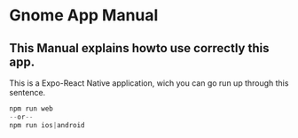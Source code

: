 # Gnome App Manual

## This Manual explains howto use correctly this app.

This is a Expo-React Native application, wich you can go run up through this sentence.

```jsx
npm run web 
--or--
npm run ios|android


```
